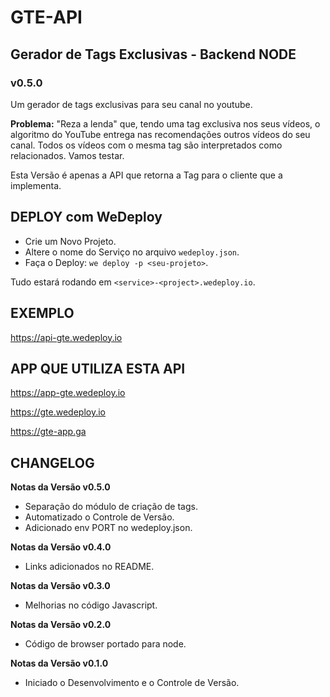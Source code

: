 # GTE-API #
## Gerador de Tags Exclusivas - Backend NODE ##
### v0.5.0 ###

Um gerador de tags exclusivas para seu canal no youtube.

**Problema:** "Reza a lenda" que, tendo uma tag exclusiva nos seus vídeos, o algoritmo do YouTube entrega nas recomendações outros vídeos do seu canal. Todos os vídeos com o mesma tag são interpretados como relacionados. Vamos testar.

Esta Versão é apenas a API que retorna a Tag para o cliente que a implementa.

## DEPLOY com WeDeploy ##

- Crie um Novo Projeto.
- Altere o nome do Serviço no arquivo `wedeploy.json`.
- Faça o Deploy: `we deploy -p <seu-projeto>`.

Tudo estará rodando em `<service>-<project>.wedeploy.io`.

## EXEMPLO ##

https://api-gte.wedeploy.io

## APP QUE UTILIZA ESTA API ##

https://app-gte.wedeploy.io

https://gte.wedeploy.io

https://gte-app.ga

## CHANGELOG ##

**Notas da Versão v0.5.0**

- Separação do módulo de criação de tags.
- Automatizado o Controle de Versão.
- Adicionado env PORT no wedeploy.json.

**Notas da Versão v0.4.0**

- Links adicionados no README.

**Notas da Versão v0.3.0**

- Melhorias no código Javascript.

**Notas da Versão v0.2.0**

- Código de browser portado para node.

**Notas da Versão v0.1.0**

- Iniciado o Desenvolvimento e o Controle de Versão.
